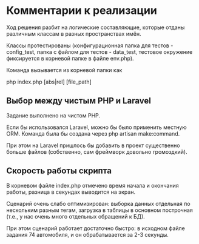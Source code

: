 # Комментарии к реализации

Ход решения разбит на логические составляющие,
которые отданы различным классам 
в разных пространствах имён.

Классы протестированы
(конфигурационная папка для тестов - config_test,
папка с файлом для тестов - data_test,
тестовое окружение фиксируется
в корневой папке в файле env.php).

Команда вызывается из корневой папки как 

php index.php [abs|rel] [file_path]


## Выбор между чистым PHP и Laravel

Задание выполнено на чистом РНР.

Если бы использовался Laravel,
можно бы было применить местную ORM.
Команда была бы создана 
через php artisan make:command.

При этом на Laravel пришлось бы 
добавить в проект существенно больше файлов
(собственно, сам фреймворк довольно громоздкий).

## Скорость работы скрипта

В корневом файле index.php 
отмечено время начала и окончания работы,
разница в секундах выводится на экран.

Сценарий очень слабо оптимизирован: 
выборка данных отдельная по нескольким разным тегам, 
загрузка в таблицы в основном построчная 
(т.е., у нас очень много отдельных обращений к БД).

При этом сценарий работает достаточно быстро: 
в исходном файле задания 74 автомобиля, 
и он обрабатывается за 2-3 секунды.